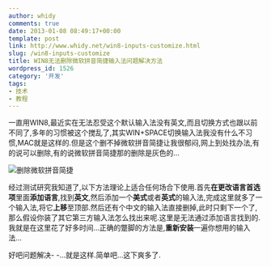 ```yaml
---
author: whidy
comments: true
date: 2013-01-08 08:49:17+00:00
template: post
link: http://www.whidy.net/win8-inputs-customize.html
slug: /win8-inputs-customize
title: WIN8无法删除微软拼音简捷输入法问题解决方法
wordpress_id: 1526
category: '开发'
tags:
- 技术
- 教程
---
```


一直用WIN8,最近实在无法忍受这个默认输入法没有英文,而且切换方式也跟以前不同了,多年的习惯被这个搅乱了,其实WIN+SPACE切换输入法我没有什么不习惯,MAC就是这样的.但是这个删不掉微软拼音简捷让我很郁闷,网上到处找办法,有的说可以删除,有的说微软拼音简捷那的删除是灰色的...

![删除微软拼音简捷](http://www.whidy.net/wp-content/uploads/2013/01/inputsModified-400x316.jpg)

经过测试研究我知道了,以下方法理论上适合任何场合下使用.首先**在更改语言首选项**里面**添加语言**,找到**英文**,然后添加一个**美式**或者**英式**的输入法,完成这里就多了一个输入法,将它**上移**至顶部.然后还有个中文的输入法直接删掉,此时只剩下一个了,那么假设你装了其它第三方输入法怎么找出来呢.这里是无法通过添加语言找到的.我就是在这里花了好多时间...正确的蹩脚的方法是,**重新安装**一遍你想用的输入法...

好吧问题解决- -...就是这样.简单吧...这下爽多了.
